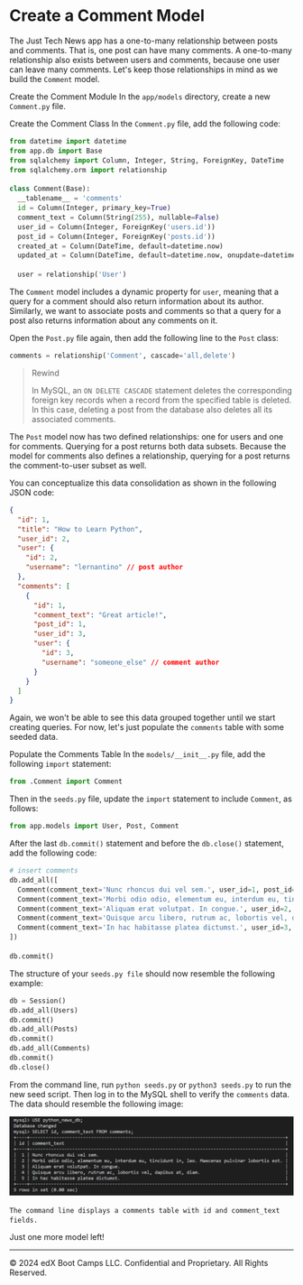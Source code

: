 # Create a Comment Model

The Just Tech News app has a one-to-many relationship between posts and comments. That is, one post can have many comments. A one-to-many relationship also exists between users and comments, because one user can leave many comments. Let's keep those relationships in mind as we build the `Comment` model.

Create the Comment Module
In the `app/models` directory, create a new `Comment.py` file.

Create the Comment Class
In the `Comment.py` file, add the following code:

```python
from datetime import datetime
from app.db import Base
from sqlalchemy import Column, Integer, String, ForeignKey, DateTime
from sqlalchemy.orm import relationship

class Comment(Base):
  __tablename__ = 'comments'
  id = Column(Integer, primary_key=True)
  comment_text = Column(String(255), nullable=False)
  user_id = Column(Integer, ForeignKey('users.id'))
  post_id = Column(Integer, ForeignKey('posts.id'))
  created_at = Column(DateTime, default=datetime.now)
  updated_at = Column(DateTime, default=datetime.now, onupdate=datetime.now)

  user = relationship('User')
```

The `Comment` model includes a dynamic property for `user`, meaning that a query for a comment should also return information about its author. Similarly, we want to associate posts and comments so that a query for a post also returns information about any comments on it.

Open the `Post.py` file again, then add the following line to the `Post` class:

```python
comments = relationship('Comment', cascade='all,delete')
```

> Rewind
>
> In MySQL, an `ON DELETE CASCADE` statement deletes the corresponding foreign key records when a record from the specified table is deleted. In this case, deleting a post from the database also deletes all its associated comments.

The `Post` model now has two defined relationships: one for users and one for comments. Querying for a post returns both data subsets. Because the model for comments also defines a relationship, querying for a post returns the comment-to-user subset as well.

You can conceptualize this data consolidation as shown in the following JSON code:

```json
{
  "id": 1,
  "title": "How to Learn Python",
  "user_id": 2,
  "user": {
    "id": 2,
    "username": "lernantino" // post author
  },
  "comments": [
    {
      "id": 1,
      "comment_text": "Great article!",
      "post_id": 1,
      "user_id": 3,
      "user": {
        "id": 3,
        "username": "someone_else" // comment author
      }
    }
  ]
}
```

Again, we won't be able to see this data grouped together until we start creating queries. For now, let's just populate the `comments` table with some seeded data.

Populate the Comments Table
In the `models/__init__.py` file, add the following `import` statement:

```python
from .Comment import Comment
```

Then in the `seeds.py` file, update the `import` statement to include `Comment`, as follows:

```python
from app.models import User, Post, Comment
```

After the last `db.commit()` statement and before the `db.close()` statement, add the following code:

```python
# insert comments
db.add_all([
  Comment(comment_text='Nunc rhoncus dui vel sem.', user_id=1, post_id=2),
  Comment(comment_text='Morbi odio odio, elementum eu, interdum eu, tincidunt in, leo. Maecenas pulvinar lobortis est.', user_id=1, post_id=3),
  Comment(comment_text='Aliquam erat volutpat. In congue.', user_id=2, post_id=1),
  Comment(comment_text='Quisque arcu libero, rutrum ac, lobortis vel, dapibus at, diam.', user_id=2, post_id=3),
  Comment(comment_text='In hac habitasse platea dictumst.', user_id=3, post_id=3)
])

db.commit()
```

The structure of your `seeds.py file` should now resemble the following example:

```python
db = Session()
db.add_all(Users)
db.commit()
db.add_all(Posts)
db.commit()
db.add_all(Comments)
db.commit()
db.close()
```

From the command line, run `python seeds.py` or `python3 seeds.py` to run the new seed script. Then log in to the MySQL shell to verify the `comments` data. The data should resemble the following image:

![](../Images/600-comment-table.png)

`The command line displays a comments table with id and comment_text fields.`

Just one more model left!

---
© 2024 edX Boot Camps LLC. Confidential and Proprietary. All Rights Reserved.
